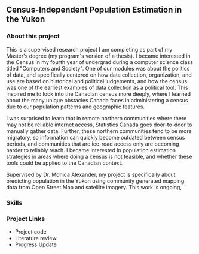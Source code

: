 ## Census-Independent Population Estimation in the Yukon

### About this project 
This is a supervised research project I am completing as part of my Master's degree (my program's version of a thesis). I became interested in the Census in my fourth year of undergrad during a computer science class titled "Computers and Society". One of our modules was about the politics of data, and specifically centered on how data collection, organization, and use are based on historical and political judgements, and how the census was one of the earliest examples of data collection as a political tool. This inspired me to look into the Canadian census more deeply, where I learned about the many unique obstacles Canada faces in administering a census due to our population patterns and geographic features. 

I was surprised to learn that in remote northern communities where there may not be reliable internet access, Statistics Canada goes door-to-door to manually gather data. Further, these northern communities tend to be more migratory, so information can quickly become outdated between census periods, and communities that are ice-road access only are becoming harder to reliably reach. I became interested in population estimation strategies in areas where doing a census is not feasible, and whether these tools could be applied to the Canadian context. 

Supervised by Dr. Monica Alexander, my project is specifically about predicting population in the Yukon using community generated mapping data from Open Street Map and satellite imagery. This work is ongoing, 

### Skills

### Project Links 
- Project code
- Literature review
- Progress Update 
